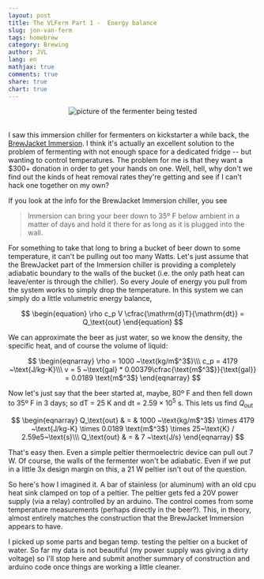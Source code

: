 ```yaml
---
layout: post
title: The VLFerm Part 1 -  Energy balance
slug: jon-van-ferm
tags: homebrew
category: Brewing
author: JVL
lang: en
mathjax: true
comments: true
share: true
chart: true
---
```

<div id="wrapper" style="width:100%; text-align:center">
    <img src="http://jon.vanlew.net/images/jon-van-ferm.jpg" alt="picture of the fermenter being tested" />
</div>
<br />

I saw this immersion chiller for fermenters on kickstarter a while back, the [BrewJacket Immersion](https://www.kickstarter.com/projects/433436998/brewjacket-immersion-lager-beer-without-a-refriger). I think it's actually an excellent solution to the problem of fermenting with not enough space for a dedicated fridge -- but wanting to control temperatures. The problem for me is that they want a $300+ donation in order to get your hands on one. Well, hell, why don't we find out the kinds of heat removal rates they're getting and see if I can't hack one together on my own?

If you look at the info for the BrewJacket Immersion chiller, you see

> Immersion can bring your beer down to 35º F below ambient in a matter of days and hold it there for as long as it is plugged into the wall.

For something to take that long to bring a bucket of beer down to some temperature, it can't be pulling out too many Watts. Let's just assume that the BrewJacket part of the Immersion chiller is providing a completely adiabatic boundary to the walls of the bucket (i.e. the only path heat can leave/enter is through the chiller). So every Joule of energy you pull from the system works to simply drop the temperature. In this system we can simply do a little volumetric energy balance,

$$
\begin{equation}
\rho c_p V \cfrac{\mathrm{d}T}{\mathrm{dt}} = Q_\text{out}
\end{equation}
$$

We can approximate the beer as just water, so we know the density, the specific heat, and of course the volume of liquid:

$$
\begin{eqnarray}
\rho = 1000 ~\text{kg/m$^3$}\\\
c_p = 4179 ~\text{J/kg-K}\\\
v = 5 ~\text{gal} * 0.00379\cfrac{\text{m$^3$}}{\text{gal}} = 0.0189 \text{m$^3$}
\end{eqnarray}
$$

Now let's just say that the beer started at, maybe, 80º F and then fell down to 35º F in 3 days; so dT = 25 K and dt = $2.59\times 10^{5}$ s. This lets us find $Q_\text{out}$

$$
\begin{eqnarray}
Q_\text{out} & = & 1000 ~\text{kg/m$^3$} \times 4179 ~\text{J/kg-K} \times 0.0189 \text{m$^3$} \times 25~\text{K} / 2.59e5~\text{s}\\\
Q_\text{out} & = & 7 ~\text{J/s}
\end{eqnarray}
$$

That's easy then. Even a simple peltier thermoelectric device can pull out 7 W. Of course, the walls of the fermenter won't be adiabatic. Even if we put in a little 3x design margin on this, a 21 W peltier isn't out of the question.

So here's how I imagined it. A bar of stainless (or aluminum) with an old cpu heat sink clamped on top of a peltier. The peltier gets fed a 20V power supply (via a relay) controlled by an arduino. The control comes from some temperature measurements (perhaps directly in the beer?). This, in theory, almost entirely matches the construction that the BrewJacket Immersion appears to have. 

I picked up some parts and began temp. testing the peltier on a bucket of water. So far my data is not beautiful (my power supply was giving a dirty voltage) so I'll stop here and submit another summary of construction and arduino code once things are working a little cleaner.

